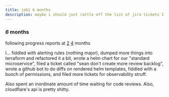 ```yaml
---
title: job1 6 months
description: maybe i should just rattle off the list of jira tickets I closed?
---
```


### _6_ months

following progress reports at
[2](/blog/12020-12-03-junior-sre-at-non-tech/)
[4](/blog/12021-01-27-4-months-at-job/) months

I... fiddled with alerting rules (nothing major),
dumped more things into terraform and refactored it a bit,
wrote a helm chart for our "standard microservice",
filed a ticket called "sean don't create more review backlog",
wrote a github bot to do diffs on rendered helm templates,
fiddled with a bunch of permissions,
and filed more tickets for observability struff.

Also spent an inordinate amount of time waiting for code reviews.
Also, cloudflare's api is pretty shitty.
